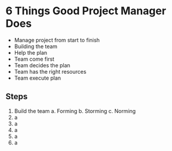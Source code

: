 # 6 Things Good Project Manager Does

- Manage project from start to finish
- Building the team
- Help the plan
- Team come first
- Team decides the plan
- Team has the right resources
- Team execute plan

## Steps

1. Build the team
a. Forming
b. Storming
c. Norming
3. a
4. a
5. a
6. a
7. a

